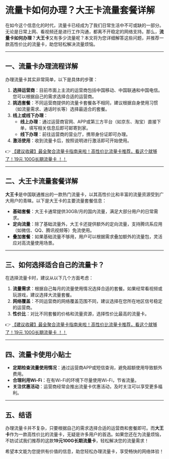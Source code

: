 # 流量卡如何办理？大王卡流量套餐详解

在如今这个信息化的时代，流量卡已经成为了我们日常生活中不可或缺的一部分。无论是日常上网、看视频还是进行工作沟通，都离不开稳定的网络支持。那么，**流量卡如何办理**？**大王卡**又有多少流量呢？本文将为您详细解答这些问题，并推荐一款高性价比的流量卡，助您轻松解决流量烦恼。

---

## 一、流量卡办理流程详解

办理流量卡其实非常简单，以下是具体的步骤：

1. **选择运营商**：目前市面上主流的运营商包括中国移动、中国联通和中国电信。您可以根据自己的需求选择合适的运营商。
2. **挑选套餐**：不同运营商提供的流量卡套餐各不相同，建议根据自身使用习惯（如流量需求、通话时长等）选择最适合的套餐。
3. **线上或线下办理**：
   - **线上办理**：通过运营商官网、APP或第三方平台（如京东、淘宝）直接下单，填写相关信息后即可邮寄到家。
   - **线下办理**：前往运营商的营业厅，携带身份证即可办理。
4. **激活使用**：收到流量卡后，按照说明进行激活即可开始使用。

👉 [【建议收藏】最全聚合流量卡指南来啦！高性价比流量卡推荐，看这个就够了！19元 100G长期流量卡 ！！](https://bit.ly/Liuliangka)

---

## 二、大王卡流量套餐详解

**大王卡**是中国联通推出的一款热门流量卡，以其高性价比和丰富的流量资源受到广大用户的青睐。以下是大王卡的主要流量套餐信息：

- **基础套餐**：大王卡通常提供30GB/月的国内流量，满足大部分用户的日常需求。
- **定向流量**：除了基础流量外，大王卡还提供额外的定向流量，支持腾讯系应用（如微信、QQ、腾讯视频等）免流使用。
- **叠加套餐**：如果基础流量不够用，用户可以根据需求叠加额外的流量包，灵活应对高流量使用场景。

---

## 三、如何选择适合自己的流量卡？

在选择流量卡时，建议从以下几个方面考虑：

1. **流量需求**：根据自己每月的流量使用情况选择合适的套餐。如果经常看视频或玩游戏，建议选择大流量套餐。
2. **网络覆盖**：不同运营商的网络覆盖范围不同，建议选择在您所在地区信号稳定的运营商。
3. **性价比**：对比不同套餐的价格和流量资源，选择性价比最高的流量卡。

👉 [【建议收藏】最全聚合流量卡指南来啦！高性价比流量卡推荐，看这个就够了！19元 100G长期流量卡 ！！](https://bit.ly/Liuliangka)

---

## 四、流量卡使用小贴士

- **定期检查流量使用情况**：通过运营商APP或短信查询，避免超额使用导致额外费用。
- **合理利用Wi-Fi**：在有Wi-Fi的环境下尽量使用Wi-Fi，节省流量。
- **关注优惠活动**：运营商经常会推出流量卡优惠活动，及时关注可以享受更多福利。

---

## 五、结语

办理流量卡并不复杂，只要根据自己的需求选择合适的运营商和套餐即可。而**大王卡**作为一款高性价比的流量卡，无疑是许多用户的首选。如果您还在为流量烦恼，不妨试试我们推荐的这款**19元100G长期流量卡**，轻松解决您的流量需求！

希望本文能为您提供有价值的信息，助您轻松办理流量卡，享受畅快的网络体验！
